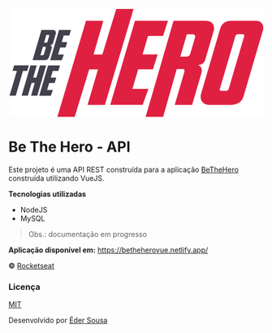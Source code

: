 <p align="center">
  <img alt="Logo - Be The Hero" src="https://github.com/ederwms/bethehero-vue/blob/master/src/assets/logo.svg">
</p>

# Be The Hero - API

Este projeto é uma API REST construída para a aplicação [BeTheHero](https://github.com/ederwms/bethehero-vue) construída utilizando VueJS.

**Tecnologias utilizadas**
- NodeJS
- MySQL

> Obs.: documentação em progresso

**Aplicação disponível em:** https://betheherovue.netlify.app/

**&copy;** [Rocketseat](https://rocketseat.com.br/)

### Licença
[MIT](https://github.com/ederwms/api-bethehero/blob/master/LICENSE)

Desenvolvido por [Éder Sousa](https://github.com/ederwms)
